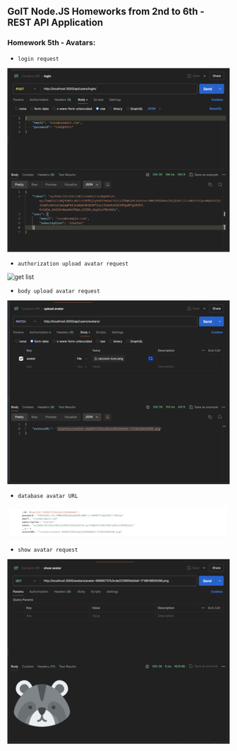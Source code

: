 ## GoIT Node.JS Homeworks from 2nd to 6th - REST API Application

### Homework 5th - Avatars:

- `login request`

![get list](./screenshots/login-request.png)

- `authorization upload avatar request`

![get list](./screenshots/auth-upload-avatar-requestt.png)

- `body upload avatar request`

![get list](./screenshots/body-upload-avatar-request.png)

- `database avatar URL`

![get list](./screenshots/DB-avatar-URL.png)

- `show avatar request`

![get list](./screenshots/show-avatar-request.png)
